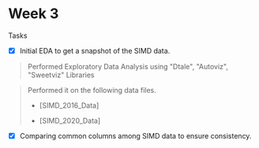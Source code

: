 # Week 3

Tasks
- [x] Initial EDA to get a snapshot of the SIMD data.
> Performed Exploratory Data Analysis using "Dtale", "Autoviz", "Sweetviz" Libraries

> Performed it on the following data files.
>
> - [SIMD_2016_Data]
> 
> - [SIMD_2020_Data]

- [x] Comparing common columns among SIMD data to ensure consistency.

